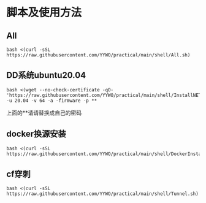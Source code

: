 # 脚本及使用方法
## All
```
bash <(curl -sSL https://raw.githubusercontent.com/YYWO/practical/main/shell/All.sh)
```
## DD系统ubuntu20.04
```
bash <(wget --no-check-certificate -qO- 'https://raw.githubusercontent.com/YYWO/practical/main/shell/InstallNET.sh') -u 20.04 -v 64 -a -firmware -p **
```
上面的**请请替换成自己的密码
## docker换源安装
```
bash <(curl -sSL https://raw.githubusercontent.com/YYWO/practical/main/shell/DockerInstallation.sh)
```
## cf穿刺
```
bash <(curl -sSL https://raw.githubusercontent.com/YYWO/practical/main/shell/Tunnel.sh)
```
